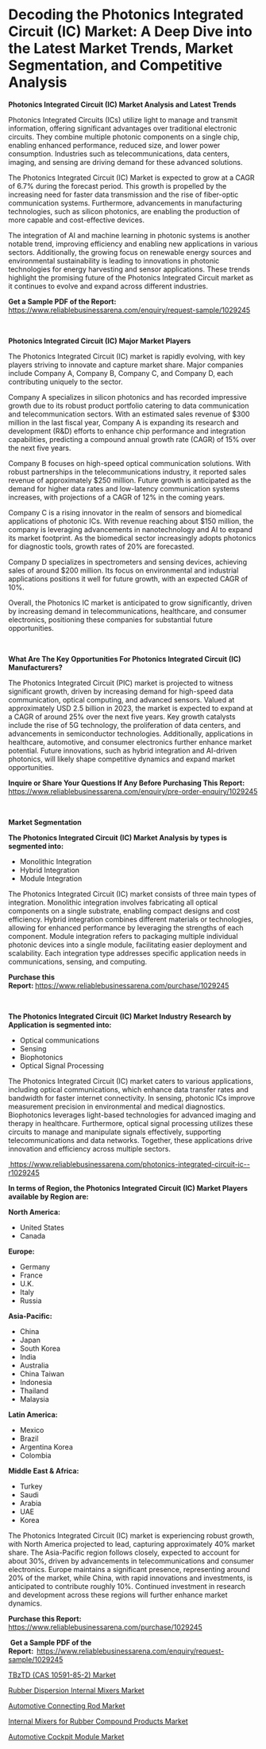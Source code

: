 <p><h1>Decoding the Photonics Integrated Circuit (IC) Market: A Deep Dive into the Latest Market Trends, Market Segmentation, and Competitive Analysis</h1></p><p><strong>Photonics Integrated Circuit (IC) Market Analysis and Latest Trends</strong></p>
<p><p>Photonics Integrated Circuits (ICs) utilize light to manage and transmit information, offering significant advantages over traditional electronic circuits. They combine multiple photonic components on a single chip, enabling enhanced performance, reduced size, and lower power consumption. Industries such as telecommunications, data centers, imaging, and sensing are driving demand for these advanced solutions.</p><p>The Photonics Integrated Circuit (IC) Market is expected to grow at a CAGR of 6.7% during the forecast period. This growth is propelled by the increasing need for faster data transmission and the rise of fiber-optic communication systems. Furthermore, advancements in manufacturing technologies, such as silicon photonics, are enabling the production of more capable and cost-effective devices. </p><p>The integration of AI and machine learning in photonic systems is another notable trend, improving efficiency and enabling new applications in various sectors. Additionally, the growing focus on renewable energy sources and environmental sustainability is leading to innovations in photonic technologies for energy harvesting and sensor applications. These trends highlight the promising future of the Photonics Integrated Circuit market as it continues to evolve and expand across different industries.</p></p>
<p><strong>Get a Sample PDF of the Report:&nbsp;</strong> <a href="https://www.reliablebusinessarena.com/enquiry/request-sample/1029245?utm_campaign=1420&utm_medium=2&utm_source=Github&utm_content=ia&utm_term=03122024&utm_id=photonics-integrated-circuit-ic">https://www.reliablebusinessarena.com/enquiry/request-sample/1029245</a></p>
<p>&nbsp;</p>
<p><strong>Photonics Integrated Circuit (IC) Major Market Players</strong></p>
<p><p>The Photonics Integrated Circuit (IC) market is rapidly evolving, with key players striving to innovate and capture market share. Major companies include Company A, Company B, Company C, and Company D, each contributing uniquely to the sector.</p><p>Company A specializes in silicon photonics and has recorded impressive growth due to its robust product portfolio catering to data communication and telecommunication sectors. With an estimated sales revenue of $300 million in the last fiscal year, Company A is expanding its research and development (R&D) efforts to enhance chip performance and integration capabilities, predicting a compound annual growth rate (CAGR) of 15% over the next five years.</p><p>Company B focuses on high-speed optical communication solutions. With robust partnerships in the telecommunications industry, it reported sales revenue of approximately $250 million. Future growth is anticipated as the demand for higher data rates and low-latency communication systems increases, with projections of a CAGR of 12% in the coming years.</p><p>Company C is a rising innovator in the realm of sensors and biomedical applications of photonic ICs. With revenue reaching about $150 million, the company is leveraging advancements in nanotechnology and AI to expand its market footprint. As the biomedical sector increasingly adopts photonics for diagnostic tools, growth rates of 20% are forecasted.</p><p>Company D specializes in spectrometers and sensing devices, achieving sales of around $200 million. Its focus on environmental and industrial applications positions it well for future growth, with an expected CAGR of 10%.</p><p>Overall, the Photonics IC market is anticipated to grow significantly, driven by increasing demand in telecommunications, healthcare, and consumer electronics, positioning these companies for substantial future opportunities.</p></p>
<p>&nbsp;</p>
<p><strong>What Are The Key Opportunities For Photonics Integrated Circuit (IC) Manufacturers?</strong></p>
<p><p>The Photonics Integrated Circuit (PIC) market is projected to witness significant growth, driven by increasing demand for high-speed data communication, optical computing, and advanced sensors. Valued at approximately USD 2.5 billion in 2023, the market is expected to expand at a CAGR of around 25% over the next five years. Key growth catalysts include the rise of 5G technology, the proliferation of data centers, and advancements in semiconductor technologies. Additionally, applications in healthcare, automotive, and consumer electronics further enhance market potential. Future innovations, such as hybrid integration and AI-driven photonics, will likely shape competitive dynamics and expand market opportunities.</p></p>
<p><strong>Inquire or Share Your Questions If Any Before Purchasing This Report:</strong> <a href="https://www.reliablebusinessarena.com/enquiry/pre-order-enquiry/1029245?utm_campaign=1420&utm_medium=2&utm_source=Github&utm_content=ia&utm_term=03122024&utm_id=photonics-integrated-circuit-ic">https://www.reliablebusinessarena.com/enquiry/pre-order-enquiry/1029245</a></p>
<p>&nbsp;</p>
<p><strong>Market Segmentation</strong></p>
<p><strong>The Photonics Integrated Circuit (IC) Market Analysis by types is segmented into:</strong></p>
<p><ul><li>Monolithic Integration</li><li>Hybrid Integration</li><li>Module Integration</li></ul></p>
<p><p>The Photonics Integrated Circuit (IC) market consists of three main types of integration. Monolithic integration involves fabricating all optical components on a single substrate, enabling compact designs and cost efficiency. Hybrid integration combines different materials or technologies, allowing for enhanced performance by leveraging the strengths of each component. Module integration refers to packaging multiple individual photonic devices into a single module, facilitating easier deployment and scalability. Each integration type addresses specific application needs in communications, sensing, and computing.</p></p>
<p><strong>Purchase this Report:&nbsp;</strong><a href="https://www.reliablebusinessarena.com/purchase/1029245?utm_campaign=1420&utm_medium=2&utm_source=Github&utm_content=ia&utm_term=03122024&utm_id=photonics-integrated-circuit-ic">https://www.reliablebusinessarena.com/purchase/1029245</a></p>
<p>&nbsp;</p>
<p><strong>The Photonics Integrated Circuit (IC) Market Industry Research by Application is segmented into:</strong></p>
<p><ul><li>Optical communications</li><li>Sensing</li><li>Biophotonics</li><li>Optical Signal Processing</li></ul></p>
<p><p>The Photonics Integrated Circuit (IC) market caters to various applications, including optical communications, which enhance data transfer rates and bandwidth for faster internet connectivity. In sensing, photonic ICs improve measurement precision in environmental and medical diagnostics. Biophotonics leverages light-based technologies for advanced imaging and therapy in healthcare. Furthermore, optical signal processing utilizes these circuits to manage and manipulate signals effectively, supporting telecommunications and data networks. Together, these applications drive innovation and efficiency across multiple sectors.</p></p>
<p><a href="https://www.reliablebusinessarena.com/photonics-integrated-circuit-ic--r1029245?utm_campaign=1420&utm_medium=2&utm_source=Github&utm_content=ia&utm_term=03122024&utm_id=photonics-integrated-circuit-ic">&nbsp;https://www.reliablebusinessarena.com/photonics-integrated-circuit-ic--r1029245</a></p>
<p><strong>In terms of Region, the Photonics Integrated Circuit (IC) Market Players available by Region are:</strong></p>
<p>
    <p> <strong> North America: </strong>
        <ul>
            <li>United States</li>
            <li>Canada</li>
        </ul>
        </p> 
    <p> <strong> Europe: </strong>
        <ul>
            <li>Germany</li>
            <li>France</li>
            <li>U.K.</li>
            <li>Italy</li>
            <li>Russia</li>
        </ul>
        </p> 
    <p> <strong> Asia-Pacific: </strong>
        <ul>
            <li>China</li>
            <li>Japan</li>
            <li>South Korea</li>
            <li>India</li>
            <li>Australia</li>
            <li>China Taiwan</li>
            <li>Indonesia</li>
            <li>Thailand</li>
            <li>Malaysia</li>
        </ul>
        </p> 
    <p> <strong> Latin America: </strong>
        <ul>
            <li>Mexico</li>
            <li>Brazil</li>
            <li>Argentina Korea</li>
            <li>Colombia</li>
        </ul>
        </p> 
    <p> <strong> Middle East & Africa: </strong>
        <ul>
            <li>Turkey</li>
            <li>Saudi</li>
            <li>Arabia</li>
            <li>UAE</li>
            <li>Korea</li>
        </ul>
    </p>
    </p>
<p><p>The Photonics Integrated Circuit (IC) market is experiencing robust growth, with North America projected to lead, capturing approximately 40% market share. The Asia-Pacific region follows closely, expected to account for about 30%, driven by advancements in telecommunications and consumer electronics. Europe maintains a significant presence, representing around 20% of the market, while China, with rapid innovations and investments, is anticipated to contribute roughly 10%. Continued investment in research and development across these regions will further enhance market dynamics.</p></p>
<p><strong>Purchase this Report: </strong><a href="https://www.reliablebusinessarena.com/purchase/1029245?utm_campaign=1420&utm_medium=2&utm_source=Github&utm_content=ia&utm_term=03122024&utm_id=photonics-integrated-circuit-ic">https://www.reliablebusinessarena.com/purchase/1029245</a></p>
<p>&nbsp;<strong>Get a Sample PDF of the Report:&nbsp;&nbsp;</strong><a href="https://www.reliablebusinessarena.com/enquiry/request-sample/1029245?utm_campaign=1420&utm_medium=2&utm_source=Github&utm_content=ia&utm_term=03122024&utm_id=photonics-integrated-circuit-ic">https://www.reliablebusinessarena.com/enquiry/request-sample/1029245</a></p>
<p><strong></strong></p>
<p><p><a href="https://github.com/willjis/Market-Research-Report-List-1/blob/main/tbztd-cas-10591-85-2-market.md?utm_campaign=1420&utm_medium=2&utm_source=Github&utm_content=ia&utm_term=03122024&utm_id=photonics-integrated-circuit-ic">TBzTD (CAS 10591-85-2) Market</a></p><p><a href="https://issuu.com/reportprime-2/docs/rubber-dispersion-internal-mixers-market-size-2030?utm_campaign=1420&utm_medium=2&utm_source=Github&utm_content=ia&utm_term=03122024&utm_id=photonics-integrated-circuit-ic">Rubber Dispersion Internal Mixers Market</a></p><p><a href="https://www.linkedin.com/pulse/automotive-connecting-rod-market-trends-growth-outlook-2024--k2bjf?utm_campaign=1420&utm_medium=2&utm_source=Github&utm_content=ia&utm_term=03122024&utm_id=photonics-integrated-circuit-ic">Automotive Connecting Rod Market</a></p><p><a href="https://issuu.com/reportprime-2/docs/internal-mixers-for-rubber-compound-products-marke?utm_campaign=1420&utm_medium=2&utm_source=Github&utm_content=ia&utm_term=03122024&utm_id=photonics-integrated-circuit-ic">Internal Mixers for Rubber Compound Products Market</a></p><p><a href="https://www.linkedin.com/pulse/automotive-cockpit-module-market-indicators-size-regional-breakdown-clvqf?utm_campaign=1420&utm_medium=2&utm_source=Github&utm_content=ia&utm_term=03122024&utm_id=photonics-integrated-circuit-ic">Automotive Cockpit Module Market</a></p></p>